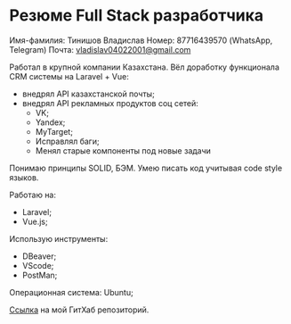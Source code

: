 # Резюме Full Stack разработчика

Имя-фамилия: Тинишов Владислав
Номер: 87716439570 (WhatsApp, Telegram)
Почта: vladislav04022001@gmail.com

Работал в крупной компании Казахстана. Вёл доработку функционала CRM системы на Laravel + Vue:

- внедрял API казахстанской почты;
- внедрял API рекламных продуктов соц сетей:
    - VK;
    - Yandex;
    - MyTarget;
    - Исправлял баги;
    - Менял старые компоненты под новые задачи

Понимаю принципы SOLID, БЭМ. Умею писать код учитывая code style языков.

Работаю на:

- Laravel;
- Vue.js;

Использую инструменты:

- DBeaver;
- VScode;
- PostMan;

Операционная система: Ubuntu;

[Ссылка](https://github.com/vladtinishov) на мой ГитХаб репозиторий.
